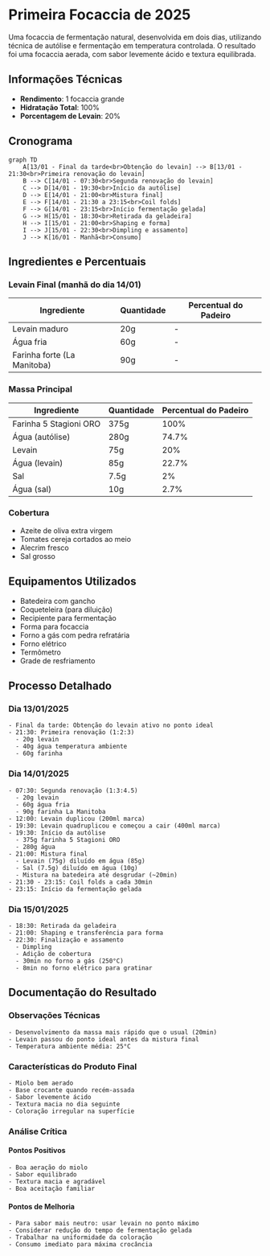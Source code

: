 # Primeira Focaccia de 2025

Uma focaccia de fermentação natural, desenvolvida em dois dias, utilizando técnica de autólise e fermentação em temperatura controlada. O resultado foi uma focaccia aerada, com sabor levemente ácido e textura equilibrada.

## Informações Técnicas
- **Rendimento**: 1 focaccia grande
- **Hidratação Total**: 100%
- **Porcentagem de Levain**: 20%

## Cronograma

```mermaid
graph TD
    A[13/01 - Final da tarde<br>Obtenção do levain] --> B[13/01 - 21:30<br>Primeira renovação do levain]
    B --> C[14/01 - 07:30<br>Segunda renovação do levain]
    C --> D[14/01 - 19:30<br>Início da autólise]
    D --> E[14/01 - 21:00<br>Mistura final]
    E --> F[14/01 - 21:30 a 23:15<br>Coil folds]
    F --> G[14/01 - 23:15<br>Início fermentação gelada]
    G --> H[15/01 - 18:30<br>Retirada da geladeira]
    H --> I[15/01 - 21:00<br>Shaping e forma]
    I --> J[15/01 - 22:30<br>Dimpling e assamento]
    J --> K[16/01 - Manhã<br>Consumo]
```

## Ingredientes e Percentuais

### Levain Final (manhã do dia 14/01)
| Ingrediente | Quantidade | Percentual do Padeiro |
|------------|------------|----------------------|
| Levain maduro | 20g | - |
| Água fria | 60g | - |
| Farinha forte (La Manitoba) | 90g | - |

### Massa Principal
| Ingrediente | Quantidade | Percentual do Padeiro |
|------------|------------|----------------------|
| Farinha 5 Stagioni ORO | 375g | 100% |
| Água (autólise) | 280g | 74.7% |
| Levain | 75g | 20% |
| Água (levain) | 85g | 22.7% |
| Sal | 7.5g | 2% |
| Água (sal) | 10g | 2.7% |

### Cobertura
- Azeite de oliva extra virgem
- Tomates cereja cortados ao meio
- Alecrim fresco
- Sal grosso

## Equipamentos Utilizados
- Batedeira com gancho
- Coqueteleira (para diluição)
- Recipiente para fermentação
- Forma para focaccia
- Forno a gás com pedra refratária
- Forno elétrico
- Termômetro
- Grade de resfriamento

## Processo Detalhado

### Dia 13/01/2025
```admonish info
- Final da tarde: Obtenção do levain ativo no ponto ideal
- 21:30: Primeira renovação (1:2:3)
  - 20g levain
  - 40g água temperatura ambiente
  - 60g farinha
```

### Dia 14/01/2025
```admonish info
- 07:30: Segunda renovação (1:3:4.5)
  - 20g levain
  - 60g água fria
  - 90g farinha La Manitoba
- 12:00: Levain duplicou (200ml marca)
- 19:30: Levain quadruplicou e começou a cair (400ml marca)
- 19:30: Início da autólise
  - 375g farinha 5 Stagioni ORO
  - 280g água
- 21:00: Mistura final
  - Levain (75g) diluído em água (85g)
  - Sal (7.5g) diluído em água (10g)
  - Mistura na batedeira até desgrudar (~20min)
- 21:30 - 23:15: Coil folds a cada 30min
- 23:15: Início da fermentação gelada
```

### Dia 15/01/2025
```admonish info
- 18:30: Retirada da geladeira
- 21:00: Shaping e transferência para forma
- 22:30: Finalização e assamento
  - Dimpling
  - Adição de cobertura
  - 30min no forno a gás (250°C)
  - 8min no forno elétrico para gratinar
```

## Documentação do Resultado

### Observações Técnicas
```admonish note
- Desenvolvimento da massa mais rápido que o usual (20min)
- Levain passou do ponto ideal antes da mistura final
- Temperatura ambiente média: 25°C
```

### Características do Produto Final
```admonish success
- Miolo bem aerado
- Base crocante quando recém-assada
- Sabor levemente ácido
- Textura macia no dia seguinte
- Coloração irregular na superfície
```

### Análise Crítica

#### Pontos Positivos
```admonish check
- Boa aeração do miolo
- Sabor equilibrado
- Textura macia e agradável
- Boa aceitação familiar
```

#### Pontos de Melhoria
```admonish tip
- Para sabor mais neutro: usar levain no ponto máximo
- Considerar redução do tempo de fermentação gelada
- Trabalhar na uniformidade da coloração
- Consumo imediato para máxima crocância
```
